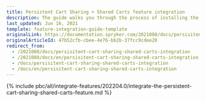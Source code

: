 ```yaml
---
title: Persistent Cart Sharing + Shared Carts feature integration
description: The guide walks you through the process of installing the Shared Carts and Persistent Cart Sharing features in the project.
last_updated: Jun 16, 2021
template: feature-integration-guide-template
originalLink: https://documentation.spryker.com/2021080/docs/persisitent-cart-sharing-shared-carts-integration
originalArticleId: 47b52cfb-cbee-4e76-bb2b-37fcc9cdee20
redirect_from:
  - /2021080/docs/persisitent-cart-sharing-shared-carts-integration
  - /2021080/docs/en/persisitent-cart-sharing-shared-carts-integration
  - /docs/persisitent-cart-sharing-shared-carts-integration
  - /docs/en/persisitent-cart-sharing-shared-carts-integration
---
```


{% include pbc/all/integrate-features/202204.0/integrate-the-persistent-cart-sharing-shared-carts-feature.md %} <!-- To edit, see /_includes/pbc/all/integrate-features/202204.0/integrate-the-persistent-cart-sharing-shared-carts-feature.md -->
